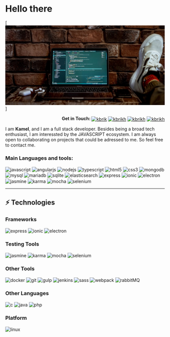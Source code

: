 # Hello there

[<img src="https://github.com/kbrikh/kbrikh/blob/master/banner-1.jpg">]

<p align="right"> <b>Get in Touch: </b>
<a href="https://dev.to/kbrikh" target="blank"><img align="center" src="https://cdn.jsdelivr.net/npm/simple-icons@3.0.1/icons/dev-dot-to.svg" alt="kbrik" height="25" width="45" /></a>
<a href="https://twitter.com/kbrikh" target="blank"><img align="center" src="https://cdn.jsdelivr.net/npm/simple-icons@3.0.1/icons/twitter.svg" alt="kbrikh" height="25" width="45" /></a>
<a href="https://linkedin.com/in/kbrikh" target="blank"><img align="center" src="https://cdn.jsdelivr.net/npm/simple-icons@3.0.1/icons/linkedin.svg" alt="kbrikh" height="25" width="45" /></a>
<a href="https://stackoverflow.com/users/kbrikh" target="blank"><img align="center" src="https://cdn.jsdelivr.net/npm/simple-icons@3.0.1/icons/stackoverflow.svg" alt="kbrikh" height="25" width="45" /></a>
</p>

I am **Kamel**, and I am a full stack developer. Besides being a broad tech enthusiast, I am interessted by the JAVASCRIPT ecosystem. I am always open to collaborating on projects that could be adressed to me. So feel free to contact me.



### Main Languages and tools:
<p align="left"> 
<img align="center" src="https://devicons.github.io/devicon/devicon.git/icons/javascript/javascript-original.svg" alt="javascript" width="45" height="25"/> </a> 
<img align="center" src="https://devicons.github.io/devicon/devicon.git/icons/angularjs/angularjs-original.svg" alt="angularjs" width="45" height="25"/> </a> 
<img align="center" src="https://devicons.github.io/devicon/devicon.git/icons/nodejs/nodejs-original-wordmark.svg" alt="nodejs" width="45" height="25"/> </a> 
<img align="center" src="https://devicons.github.io/devicon/devicon.git/icons/typescript/typescript-original.svg" alt="typescript" width="45" height="25"/> </a> 
<img align="center" src="https://devicons.github.io/devicon/devicon.git/icons/html5/html5-original-wordmark.svg" alt="html5" width="45" height="25"/> </a>
<img align="center" src="https://devicons.github.io/devicon/devicon.git/icons/css3/css3-original-wordmark.svg" alt="css3" width="45" height="25"/> </a>
<img align="center" src="https://devicons.github.io/devicon/devicon.git/icons/mongodb/mongodb-original-wordmark.svg" alt="mongodb" width="45" height="25"/>
<img align="center" src="https://devicons.github.io/devicon/devicon.git/icons/mysql/mysql-original-wordmark.svg" alt="mysql" width="45" height="25"/>
<img align="center" src="https://www.vectorlogo.zone/logos/mariadb/mariadb-icon.svg" alt="mariadb" width="45" height="25"/>
<img align="center" src="https://www.vectorlogo.zone/logos/sqlite/sqlite-icon.svg" alt="sqlite" width="45" height="25"/>
<img align="center" src="https://www.vectorlogo.zone/logos/elastic/elastic-icon.svg" alt="elasticsearch" width="45" height="25"/>
<img align="center" src="https://devicons.github.io/devicon/devicon.git/icons/express/express-original-wordmark.svg" alt="express" width="45" height="25"/>
<img align="center" src="https://upload.wikimedia.org/wikipedia/commons/d/d1/Ionic_Logo.svg" alt="ionic" width="45" height="25"/>
<img align="center" src="https://devicons.github.io/devicon/devicon.git/icons/electron/electron-original.svg" alt="electron" width="45" height="25"/>
<img align="center" src="https://www.vectorlogo.zone/logos/jasmine/jasmine-icon.svg" alt="jasmine" width="45" height="25"/>
<img align="center" src="https://raw.githubusercontent.com/detain/svg-logos/780f25886640cef088af994181646db2f6b1a3f8/svg/karma.svg" alt="karma" width="45" height="25"/>
<img align="center" src="https://www.vectorlogo.zone/logos/mochajs/mochajs-icon.svg" alt="mocha" width="45" height="25"/>
<img align="center" src="https://raw.githubusercontent.com/detain/svg-logos/780f25886640cef088af994181646db2f6b1a3f8/svg/selenium-logo.svg" alt="selenium" width="45" height="25"/>
</p>


---

## ⚡ Technologies

<h3 align="left">Frameworks</h3>
<p align="left">
<img align="center" src="https://devicons.github.io/devicon/devicon.git/icons/express/express-original-wordmark.svg" alt="express" width="45" height="25"/>
<img align="center" src="https://upload.wikimedia.org/wikipedia/commons/d/d1/Ionic_Logo.svg" alt="ionic" width="45" height="25"/>
<img align="center" src="https://devicons.github.io/devicon/devicon.git/icons/electron/electron-original.svg" alt="electron" width="45" height="25"/>
</p>

<h3 align="left">Testing Tools</h3>
<p align="left">
<img align="center" src="https://www.vectorlogo.zone/logos/jasmine/jasmine-icon.svg" alt="jasmine" width="45" height="25"/>
<img align="center" src="https://raw.githubusercontent.com/detain/svg-logos/780f25886640cef088af994181646db2f6b1a3f8/svg/karma.svg" alt="karma" width="45" height="25"/>
<img align="center" src="https://www.vectorlogo.zone/logos/mochajs/mochajs-icon.svg" alt="mocha" width="45" height="25"/>
<img align="center" src="https://raw.githubusercontent.com/detain/svg-logos/780f25886640cef088af994181646db2f6b1a3f8/svg/selenium-logo.svg" alt="selenium" width="45" height="25"/>
</p>

<h3 align="left">Other Tools</h3>
<p align="left">
<img align="center" src="https://devicons.github.io/devicon/devicon.git/icons/docker/docker-original-wordmark.svg" alt="docker" width="45" height="25"/> 
<img align="center" src="https://www.vectorlogo.zone/logos/git-scm/git-scm-icon.svg" alt="git" width="45" height="25"/> 
<img align="center" src="https://devicons.github.io/devicon/devicon.git/icons/gulp/gulp-plain.svg" alt="gulp" width="45" height="25"/> 
<img align="center" src="https://www.vectorlogo.zone/logos/jenkins/jenkins-icon.svg" alt="jenkins" width="45" height="25"/> 
<img align="center" src="https://devicons.github.io/devicon/devicon.git/icons/sass/sass-original.svg" alt="sass" width="45" height="25"/> 
 <img align="center" src="https://devicons.github.io/devicon/devicon.git/icons/webpack/webpack-original.svg" alt="webpack" width="45" height="25"/> 
<img align="center" src="https://www.vectorlogo.zone/logos/rabbitmq/rabbitmq-icon.svg" alt="rabbitMQ" width="45" height="25"/> 
</p>

<h3 align="left">Other Languages</h3>
<p align="left">
<img align="center" src="https://devicons.github.io/devicon/devicon.git/icons/c/c-original.svg" alt="c" width="45" height="25"/> 
<img align="center" src="https://devicons.github.io/devicon/devicon.git/icons/java/java-original-wordmark.svg" alt="java" width="45" height="25"/> 
<img align="center" src="https://devicons.github.io/devicon/devicon.git/icons/php/php-original.svg" alt="php" width="45" height="25"/> 
</p>

<h3 align="left">Platform</h3>
<p align="left">
<img align="center" src="https://devicons.github.io/devicon/devicon.git/icons/linux/linux-original.svg" alt="linux" width="45" height="25"/>
</p>

